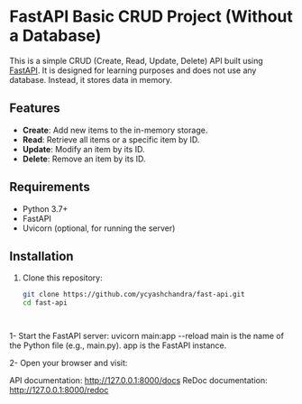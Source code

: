 # FastAPI Basic CRUD Project (Without a Database)

This is a simple CRUD (Create, Read, Update, Delete) API built using [FastAPI](https://fastapi.tiangolo.com/). It is designed for learning purposes and does not use any database. Instead, it stores data in memory.

## Features

- **Create**: Add new items to the in-memory storage.
- **Read**: Retrieve all items or a specific item by ID.
- **Update**: Modify an item by its ID.
- **Delete**: Remove an item by its ID.

## Requirements

- Python 3.7+
- FastAPI
- Uvicorn (optional, for running the server)

## Installation

1. Clone this repository:

   ```bash
   git clone https://github.com/ycyashchandra/fast-api.git
   cd fast-api




1-  Start the FastAPI server:
   uvicorn main:app --reload
   main is the name of the Python file (e.g., main.py).
app is the FastAPI instance.


2- Open your browser and visit:

API documentation: http://127.0.0.1:8000/docs
ReDoc documentation: http://127.0.0.1:8000/redoc
   

